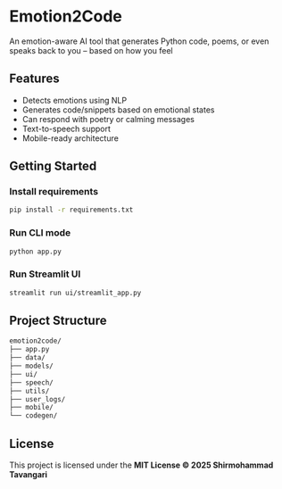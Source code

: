 #  Emotion2Code

An emotion-aware AI tool that generates Python code, poems, or even speaks back to you – based on how you feel 

##  Features
- Detects emotions using NLP
- Generates code/snippets based on emotional states
- Can respond with poetry or calming messages
- Text-to-speech support
- Mobile-ready architecture

##  Getting Started

### Install requirements
```bash
pip install -r requirements.txt
```

### Run CLI mode
```bash
python app.py
```

### Run Streamlit UI
```bash
streamlit run ui/streamlit_app.py
```

##  Project Structure
```bash
emotion2code/
├── app.py
├── data/
├── models/
├── ui/
├── speech/
├── utils/
├── user_logs/
├── mobile/
└── codegen/
```

##  License

This project is licensed under the **MIT License © 2025 Shirmohammad Tavangari**

